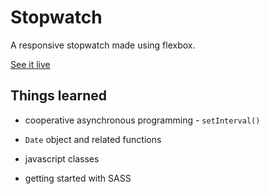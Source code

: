 # Stopwatch

A responsive stopwatch made using flexbox. 

[See it live](https://mountap.github.io/web-projects/stopwatch/)

## Things learned

- cooperative asynchronous programming - `setInterval()`

- `Date` object and related functions

- javascript classes

- getting started with SASS
